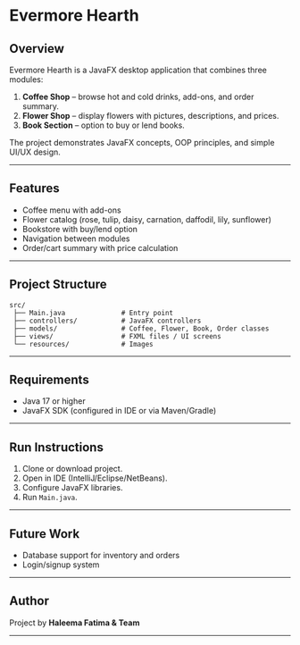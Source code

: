 # Evermore Hearth

## Overview

Evermore Hearth is a JavaFX desktop application that combines three modules:

1. **Coffee Shop** – browse hot and cold drinks, add-ons, and order summary.
2. **Flower Shop** – display flowers with pictures, descriptions, and prices.
3. **Book Section** – option to buy or lend books.

The project demonstrates JavaFX concepts, OOP principles, and simple UI/UX design.

---

## Features

* Coffee menu with add-ons
* Flower catalog (rose, tulip, daisy, carnation, daffodil, lily, sunflower)
* Bookstore with buy/lend option
* Navigation between modules
* Order/cart summary with price calculation

---

## Project Structure

```
src/
 ├── Main.java              # Entry point
 ├── controllers/           # JavaFX controllers
 ├── models/                # Coffee, Flower, Book, Order classes
 ├── views/                 # FXML files / UI screens
 └── resources/             # Images
```

---

## Requirements

* Java 17 or higher
* JavaFX SDK (configured in IDE or via Maven/Gradle)

---

## Run Instructions

1. Clone or download project.
2. Open in IDE (IntelliJ/Eclipse/NetBeans).
3. Configure JavaFX libraries.
4. Run `Main.java`.

---

## Future Work

* Database support for inventory and orders
* Login/signup system

---

## Author

Project by **Haleema Fatima & Team**

---

